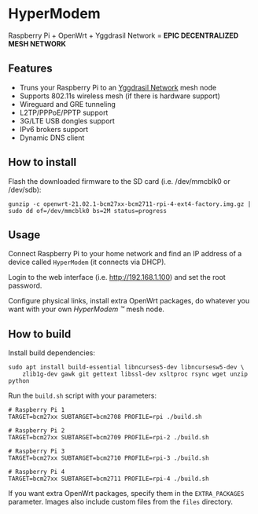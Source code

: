 # HyperModem

Raspberry Pi + OpenWrt + Yggdrasil Network = **EPIC DECENTRALIZED MESH NETWORK**

## Features

* Truns your Raspberry Pi to an [Yggdrasil Network](https://yggdrasil-network.github.io) mesh node
* Supports 802.11s wireless mesh (if there is hardware support)
* Wireguard and GRE tunneling
* L2TP/PPPoE/PPTP support
* 3G/LTE USB dongles support
* IPv6 brokers support
* Dynamic DNS client

## How to install

Flash the downloaded firmware to the SD card (i.e. /dev/mmcblk0 or /dev/sdb):

```
gunzip -c openwrt-21.02.1-bcm27xx-bcm2711-rpi-4-ext4-factory.img.gz | sudo dd of=/dev/mmcblk0 bs=2M status=progress
```

## Usage

Connect Raspberry Pi to your home network and find an IP address of a device called `HyperModem` (it connects via DHCP).

Login to the web interface (i.e. http://192.168.1.100) and set the root password.

Configure physical links, install extra OpenWrt packages, do whatever you want with your own *HyperModem ™* mesh node.

## How to build

Install build dependencies:

```
sudo apt install build-essential libncurses5-dev libncursesw5-dev \
    zlib1g-dev gawk git gettext libssl-dev xsltproc rsync wget unzip python
```

Run the `build.sh` script with your parameters:

```
# Raspberry Pi 1
TARGET=bcm27xx SUBTARGET=bcm2708 PROFILE=rpi ./build.sh

# Raspberry Pi 2
TARGET=bcm27xx SUBTARGET=bcm2709 PROFILE=rpi-2 ./build.sh

# Raspberry Pi 3
TARGET=bcm27xx SUBTARGET=bcm2710 PROFILE=rpi-3 ./build.sh

# Raspberry Pi 4
TARGET=bcm27xx SUBTARGET=bcm2711 PROFILE=rpi-4 ./build.sh
```

If you want extra OpenWrt packages, specify them in the `EXTRA_PACKAGES` parameter.
Images also include custom files from the `files` directory.
